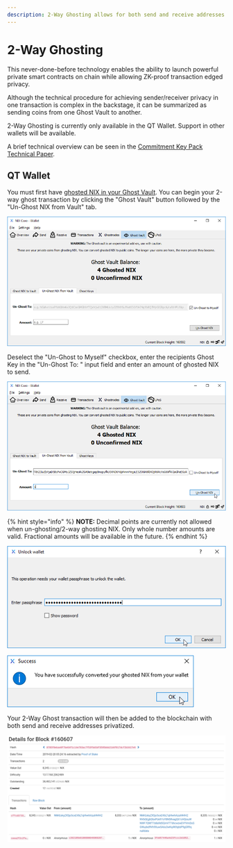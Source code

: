 ```yaml
---
description: 2-Way Ghosting allows for both send and receive addresses to be privatized.
---
```


# 2-Way Ghosting

This never-done-before technology enables the ability to launch powerful private smart contracts on chain while allowing ZK-proof transaction edged privacy.

Although the technical procedure for achieving sender/receiver privacy in one transaction is complex in the backstage, it can be summarized as sending coins from one Ghost Vault to another.

2-Way Ghosting is currently only available in the QT Wallet. Support in other wallets will be available.

A brief technical overview can be seen in the [Commitment Key Pack Technical Paper](https://nixplatform.io/wp-content/uploads/2018/10/Commitment_Key_Packs_v1-0-1.pdf).

## QT Wallet

You must first have [ghosted NIX in your Ghost Vault](untitled.md). You can begin your 2-way ghost transaction by clicking the "Ghost Vault" button followed by the "Un-Ghost NIX from Vault" tab.

![Click the &quot;Ghost Vault&quot; button followed by the &quot;Un-Ghost NIX from Vault&quot; tab](../../.gitbook/assets/qt-unghostnixfromvault.png)

Deselect the "Un-Ghost to Myself" checkbox, enter the recipients Ghost Key in the "Un-Ghost To: " input field and enter an amount of ghosted NIX to send.

![Creating a 2-Way Ghost transaction](../../.gitbook/assets/qt-2wayghosting.png)

{% hint style="info" %}
**NOTE:** Decimal points are currently not allowed when un-ghosting/2-way ghosting NIX. Only whole number amounts are valid. Fractional amounts will be available in the future.
{% endhint %}

![If your wallet is encrypted, unlock it](../../.gitbook/assets/qt-unlock.png)

![Click OK to dismiss the Success dialog box](../../.gitbook/assets/qt-unghostingsuccess.png)

Your 2-Way Ghost transaction will then be added to the blockchain with both send and receive addresses privatized.

![Both send and receive addresses are privatized on the blockchain](../../.gitbook/assets/2wayghosttx.png)

